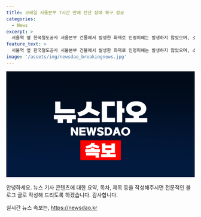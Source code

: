 ```yaml
---
title: 코레일 서울본부 7시간 만에 전산 장애 복구 성공
categories:
  - News
excerpt: >
  서울역 옆 한국철도공사 서울본부 건물에서 발생한 화재로 인명피해는 발생하지 않았으며, 소방당국의 빠른 대응으로 3시간 반 만에 불을 껐다. 화재로 인해 통신 설비 전선이 손상돼 기차역의 발권 업무와 자동발권기 이용이 중단됐지만, 코레일은 임시 복구를 통해 정상 운영으로 복귀했다. 현재 소방당국은 화재 원인과 피해 규모를 조사 중이다.
feature_text: >
  서울역 옆 한국철도공사 서울본부 건물에서 발생한 화재로 인명피해는 발생하지 않았으며, 소방당국의 빠른 대응으로 3시간 반 만에 불을 껐다. 화재로 인해 통신 설비 전선이 손상돼 기차역의 발권 업무와 자동발권기 이용이 중단됐지만, 코레일은 임시 복구를 통해 정상 운영으로 복귀했다. 현재 소방당국은 화재 원인과 피해 규모를 조사 중이다.
image: '/assets/img/newsdao_breakingnews.jpg'
---
```


<p><img src="/assets/img/newsdao_breakingnews.jpg" alt="bookingtag 속보" /></p>

<p>안녕하세요. 뉴스 기사 콘텐츠에 대한 요약, 목차, 제목 등을 작성해주시면 전문적인 블로그 글로 작성해 드리도록 하겠습니다.  감사합니다.</p>
실시간 뉴스 속보는, <a href="https://newsdao.kr" rel="dofollow">https://newsdao.kr</a>


